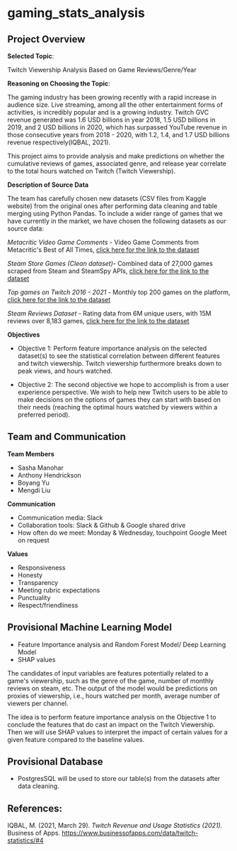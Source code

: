 # gaming_stats_analysis

## Project Overview
**Selected Topic**: 

Twitch Viewership Analysis Based on Game Reviews/Genre/Year

**Reasoning on Choosing the Topic**:

The gaming industry has been growing recently with a rapid increase in audience size. Live streaming, among all the other entertainment forms of activities, is incredibly popular and is a growing industry. Twitch GVC revenue generated was 1.6 USD billions in year 2018, 1.5 USD billions in 2019, and 2 USD billions in 2020, which has surpassed YouTube revenue in those consecutive years from 2018 - 2020, with 1.2, 1.4, and 1.7 USD billions revenue respectively(IQBAL, 2021).

This project aims to provide analysis and make predictions on whether the cumulative reviews of games, associated genre, and release year correlate to the total hours watched on Twitch (Twitch Viewership).

**Description of Source Data**

The team has carefully chosen new datasets (CSV files from Kaggle website) from the original ones after performing data cleaning and table merging using Python Pandas. To include a wider range of games that we have currently in the market, we have chosen the following datasets as our source data:

*Metacritic Video Game Comments* - Video Game Comments from Metacritic's Best of All Times, <a href="https://www.kaggle.com/dahlia25/metacritic-video-game-comments">click here for the link to the dataset</a>

*Steam Store Games (Clean dataset)*- Combined data of 27,000 games scraped from Steam and SteamSpy APIs, <a href="https://www.kaggle.com/nikdavis/steam-store-games">click here for the link to the dataset</a>

*Top games on Twitch 2016 - 2021* - Monthly top 200 games on the platform, <a href="https://www.kaggle.com/rankirsh/evolution-of-top-games-on-twitch">click here for the link to the dataset</a>

*Steam Reviews Dataset* - Rating data from 6M unique users, with 15M reviews over 8,183 games, <a href="https://www.kaggle.com/forgemaster/steam-reviews-dataset">click here for the link to the dataset</a>

**Objectives**
* Objective 1: Perform feature importance analysis on the selected dataset(s) to see the statistical correlation between different features and twitch viewership. Twitch viewership furthermore breaks down to peak views, and hours watched.

* Objective 2: The second objective we hope to accomplish is from a user experience perspective. We wish to help new Twitch users to be able to make decisions on the options of games they can start with based on their needs (reaching the optimal hours watched by viewers within a preferred period).

## Team and Communication
**Team Members**
- Sasha Manohar
- Anthony Hendrickson
- Boyang Yu
- Mengdi Liu

**Communication**
- Communication media: Slack
- Collaboration tools: Slack & Github & Google shared drive
- How often do we meet: Monday & Wednesday, touchpoint Google Meet on request

**Values**
- Responsiveness
- Honesty
- Transparency
- Meeting rubric expectations
- Punctuality
- Respect/friendliness


## Provisional Machine Learning Model
* Feature Importance analysis and Random Forest Model/ Deep Learning Model
* SHAP values

The candidates of input variables are features potentially related to a game's viewership, such as the genre of the game, number of monthly reviews on steam, etc. The output of the model would be predictions on proxies of viewership, i.e., hours watched per month, average number of viewers per channel.

The idea is to perform feature importance analysis on the Objective 1 to conclude the features that do cast an impact on the Twitch Viewership. Then we will use SHAP values to interpret the impact of certain values for a given feature compared to the baseline values. 

## Provisional Database
* PostgresSQL will be used to store our table(s) from the datasets after data cleaning.


## References:

IQBAL, M. (2021, March 29). *Twitch Revenue and Usage Statistics (2021).* Business of Apps. https://www.businessofapps.com/data/twitch-statistics/#4
